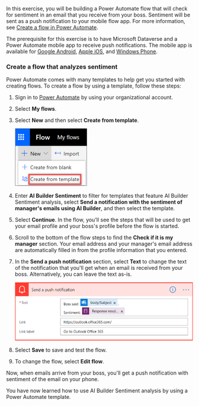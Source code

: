 In this exercise, you will be building a Power Automate flow that will check for sentiment in an email that you receive from your boss. Sentiment will be sent as a push notification to your mobile flow app. For more information, see [Create a flow in Power Automate](https://docs.microsoft.com/power-automate/get-started-logic-flow).

The prerequisite for this exercise is to have Microsoft Dataverse and a Power Automate mobile app to receive push notifications. The mobile app is available for [Google Android](https://play.google.com/store/apps/details?id=com.microsoft.flow), [Apple iOS](https://itunes.apple.com/app/apple-store/id1094928825), and [Windows Phone](https://www.microsoft.com/p/microsoft-flow/9nkn0p5l9n84).

### Create a flow that analyzes sentiment

Power Automate comes with many templates to help get you started with creating flows. To create a flow by using a template, follow these steps:

1.  Sign in to [Power Automate](https://ms.flow.microsoft.com/) by using your organizational account.
2.  Select **My flows**.
3.  Select **New** and then select **Create from template**.

    ![Select Create from Template](../media/image1.png)
   
4.  Enter **AI Builder Sentiment** to filter for templates that feature AI Builder Sentiment analysis, select **Send a notification with the sentiment of manager's emails using AI Builder**, and then select the template.
5.  Select **Continue**. In the flow, you'll see the steps that will be used to get your email profile and your boss's profile before the flow is started.
6.  Scroll to the bottom of the flow steps to find the **Check if it is my manager** section. Your email address and your manager's email address are automatically filled in from the profile information that you entered.
7.  In the **Send a push notification** section, select **Text** to change the text of the notification that you'll get when an email is received from your boss. Alternatively, you can leave the text as-is.

    ![Send a push notification](../media/image2.png)

8.  Select **Save** to save and test the flow.
9.  To change the flow, select **Edit flow**.

Now, when emails arrive from your boss, you'll get a push notification with sentiment of the email on your phone.

You have now learned how to use AI Builder Sentiment analysis by using a Power Automate template.
